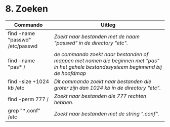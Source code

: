 # 8. Zoeken

Commando | Uitleg
--- | ---
find -name "passwd" /etc/passwd | _Zoekt naar bestanden met de naam "passwd" in de directory "etc"._
find -name "pas* / | _de commando zoekt naar bestanden of mappen met namen die beginnen met "pas" in het gehele bestandssysteem beginnend bij de hoofdmap_
find -size +1024 kb /etc | _Dit commando zoekt naar bestanden die groter zijn dan 1024 kb in de directory "etc"._
find -perm 777 / | _Zoekt naar bestanden die 777 rechten hebben._
grep "*.conf" /etc | _Zoekt naar bestanden met de string ".conf"._
